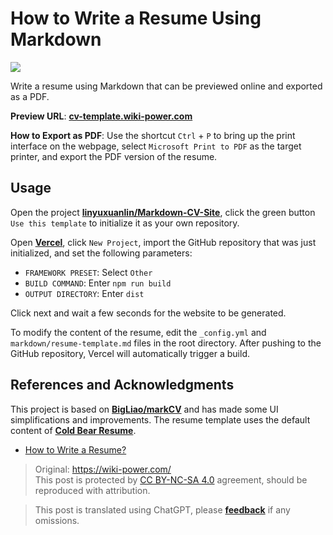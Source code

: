 # How to Write a Resume Using Markdown

![](https://f004.backblazeb2.com/file/wiki-media/img/20210318220041.png)

Write a resume using Markdown that can be previewed online and exported as a PDF.

**Preview URL**: [**cv-template.wiki-power.com**](https://cv-template.wiki-power.com/)

**How to Export as PDF**: Use the shortcut `Ctrl` + `P` to bring up the print interface on the webpage, select `Microsoft Print to PDF` as the target printer, and export the PDF version of the resume.

## Usage

Open the project [**linyuxuanlin/Markdown-CV-Site**](https://github.com/linyuxuanlin/Markdown-CV-Site), click the green button `Use this template` to initialize it as your own repository.

Open [**Vercel**](https://vercel.com/), click `New Project`, import the GitHub repository that was just initialized, and set the following parameters:

- `FRAMEWORK PRESET`: Select `Other`
- `BUILD COMMAND`: Enter `npm run build`
- `OUTPUT DIRECTORY`: Enter `dist`

Click next and wait a few seconds for the website to be generated.

To modify the content of the resume, edit the `_config.yml` and `markdown/resume-template.md` files in the root directory. After pushing to the GitHub repository, Vercel will automatically trigger a build.

## References and Acknowledgments

This project is based on [**BigLiao/markCV**](https://github.com/BigLiao/markCV) and has made some UI simplifications and improvements. The resume template uses the default content of [**Cold Bear Resume**](https://cv.ftqq.com/).

- [How to Write a Resume?](https://mp.weixin.qq.com/s/P64bm-SBYXyQymfHAR1rqA)

> Original: <https://wiki-power.com/>  
> This post is protected by [CC BY-NC-SA 4.0](https://creativecommons.org/licenses/by/4.0/deed.en) agreement, should be reproduced with attribution.

> This post is translated using ChatGPT, please [**feedback**](https://github.com/linyuxuanlin/Wiki_MkDocs/issues/new) if any omissions.